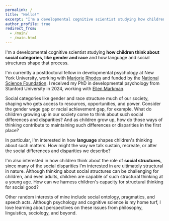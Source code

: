 ```yaml
---
permalink: /
title: "Hello!"
excerpt: "I'm a developmental cognitive scientist studying how children think about social categories, like gender and race."
author_profile: true
redirect_from:
  - /main/
  - /main.html
---
```


I'm a developmental cognitive scientist studying **how children think about social categories, like gender and race** and how language and social structures shape that process. 

I'm currently a postdoctoral fellow in developmental psychology at New York University, working with [Marjorie Rhodes](https://kidconcepts.org/) and funded by the [National Science Foundation](https://www.nsf.gov/awardsearch/showAward?AWD_ID=2404708). I received my PhD in developmental psychology from Stanford University in 2024, working with [Ellen Markman](https://markmanlab.stanford.edu/).

Social categories like gender and race structure much of our society, shaping who gets access to resources, opportunities, and power. Consider the gender wage gap or racial achievement gap, for example. What do children growing up in our society come to think about such social differences and disparities? And as children grow up, how do those ways of thinking contribute to maintaining such differences or disparities in the first place? 

In particular, I'm interested in how **language** shapes children's thinking about such matters. How might the way we talk sustain, recreate, or alter the social differences and disparities we describe? 

I'm also interested in how children think about the role of **social structures**, since many of the social disparities I'm interested in are ultimately structural in nature. Although thinking about social structures can be challenging for children, and even adults, children are capable of such structural thinking at a young age. How can we harness children's capacity for structural thinking for social good? 

Other random interests of mine include social ontology, pragmatics, and speech acts. Although psychology and cognitive science is my home turf, I love learning about perspectives on these issues from philosophy, linguistics, sociology, and beyond.
